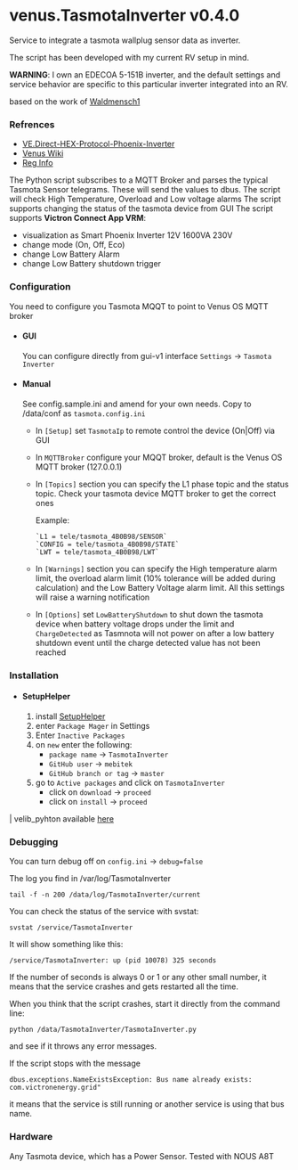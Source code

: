 # venus.TasmotaInverter v0.4.0
Service to integrate a tasmota wallplug sensor data as inverter.

The script has been developed with my current RV setup in mind.

**WARNING**: I own an EDECOA 5-151B inverter, and the default settings and service behavior are specific to this particular inverter integrated into an RV.

based on the work of [Waldmensch1](https://github.com/Waldmensch1/venus.dbus-tasmota-inverter)

### Refrences
* [VE.Direct-HEX-Protocol-Phoenix-Inverter](https://www.victronenergy.com/upload/documents/VE.Direct-HEX-Protocol-Phoenix-Inverter.pdf)
* [Venus Wiki](https://github.com/victronenergy/venus/wiki/dbus#inverter)
* [Reg Info](https://communityarchive.victronenergy.com/storage/attachments/reg-info.pdf)

The Python script subscribes to a MQTT Broker and parses the typical Tasmota Sensor telegrams. These will send the values to dbus. 
The script will check High Temperature, Overload and Low voltage alarms 
The script supports changing the status of the tasmota device from GUI
The script supports **Victron Connect App VRM**:
   * visualization as Smart Phoenix Inverter 12V 1600VA 230V
   * change mode (On, Off, Eco)
   * change Low Battery Alarm
   * change Low Battery shutdown trigger

### Configuration

You need to configure you Tasmota MQQT to point to Venus OS MQTT broker

* #### GUI
    You can configure directly from gui-v1 interface `Settings` -> `Tasmota Inverter`

* #### Manual
    See config.sample.ini and amend for your own needs. Copy to /data/conf as `tasmota.config.ini`
    - In `[Setup]` set `TasmotaIp` to remote control the device (On|Off) via GUI
    - In `MQTTBroker` configure your MQQT broker, default is the Venus OS MQTT broker (127.0.0.1)
    - In `[Topics]` section you can specify the L1 phase topic and the status topic. Check your tasmota device MQTT broker to get the correct ones
    
      Example:

          `L1 = tele/tasmota_4B0B98/SENSOR`
          `CONFIG = tele/tasmota_4B0B98/STATE`
          `LWT = tele/tasmota_4B0B98/LWT`

    - In `[Warnings]` section you can specify the High temperature alarm limit, the overload alarm limit (10% tolerance will be added during calculation) and the Low Battery Voltage alarm limit. All this settings will raise a warning notification
    - In `[Options]` set `LowBatteryShutdown` to shut down the tasmota device when battery voltage drops under the limit and `ChargeDetected` as Tasmnota will not power on after a low battery shutdown event until the charge detected value has not been reached



### Installation

* #### SetupHelper
  1. install [SetupHelper](https://github.com/kwindrem/SetupHelper)
  2. enter `Package Mager` in Settings
  3. Enter `Inactive Packages`
  4. on `new` enter the following:
     - `package name` -> `TasmotaInverter`
     - `GitHub user` -> `mebitek`
     - `GitHub branch or tag` -> `master`
  5. go to `Active packages` and click on `TasmotaInverter`
     - click on `download` -> `proceed`
     - click on `install` -> `proceed`

| velib_pyhton available [here](https://github.com/victronenergy/velib_python/tree/master) 

### Debugging
You can turn debug off on `config.ini` -> `debug=false`

The log you find in /var/log/TasmotaInverter

`tail -f -n 200 /data/log/TasmotaInverter/current`

You can check the status of the service with svstat:

`svstat /service/TasmotaInverter`

It will show something like this:

`/service/TasmotaInverter: up (pid 10078) 325 seconds`

If the number of seconds is always 0 or 1 or any other small number, it means that the service crashes and gets restarted all the time.

When you think that the script crashes, start it directly from the command line:

`python /data/TasmotaInverter/TasmotaInverter.py`

and see if it throws any error messages.

If the script stops with the message

`dbus.exceptions.NameExistsException: Bus name already exists: com.victronenergy.grid"`

it means that the service is still running or another service is using that bus name.


### Hardware

Any Tasmota device, which has a Power Sensor.
Tested with NOUS A8T
